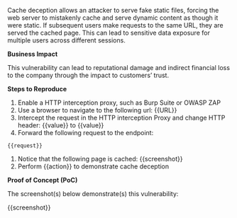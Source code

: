 Cache deception allows an attacker to serve fake static files, forcing the web server to mistakenly cache and serve dynamic content as though it were static. If subsequent users make requests to the same URL, they are served the cached page. This can lead to sensitive data exposure for multiple users across different sessions.

**Business Impact**

This vulnerability can lead to reputational damage and indirect financial loss to the company through the impact to customers’ trust.

**Steps to Reproduce**

1. Enable a HTTP interception proxy, such as Burp Suite or OWASP ZAP
1. Use a browser to navigate to the following url: {{URL}}
1. Intercept the request in the HTTP interception Proxy and change HTTP header: {{value}} to {{value}}
1. Forward the following request to the endpoint:

```HTTP
{{request}}
```

1. Notice that the following page is cached: {{screenshot}}
1. Perform {{action}} to demonstrate cache deception

**Proof of Concept (PoC)**

The screenshot(s) below demonstrate(s) this vulnerability:

{{screenshot}}
